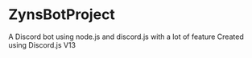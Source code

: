 # ZynsBotProject
A Discord bot using node.js and discord.js with a lot of feature
Created using Discord.js V13
